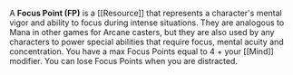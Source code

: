 A **Focus Point (FP)** is a [[Resource]] that represents a character's mental vigor and ability to focus during intense situations. They are analogous to Mana in other games for Arcane casters, but they are also used by any characters to power special abilities that require focus, mental acuity and concentration. You have a max Focus Points equal to 4 + your [[Mind]] modifier. You can lose Focus Points when you are distracted.
